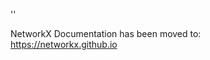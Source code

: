 '<meta http-equiv="refresh" content="0; URL=https://networkx.github.io/documentation/latest/./reference/classes/generated/networkx.MultiDiGraph.in_edges.html">'

NetworkX Documentation has been moved to:<br><a href="https://networkx.github.io">https://networkx.github.io</a>
